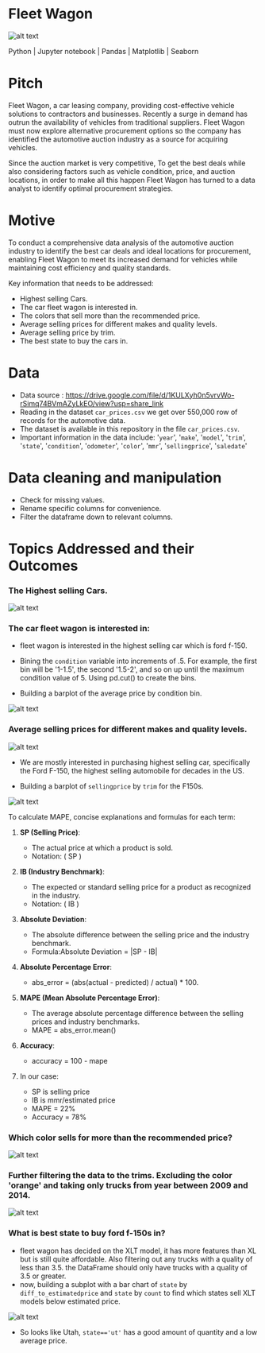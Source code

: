 # Fleet Wagon

![alt text](snaps/fleet_img.png)

Python | Jupyter notebook | Pandas | Matplotlib | Seaborn

# Pitch

Fleet Wagon, a car leasing company, providing cost-effective vehicle solutions to contractors and businesses. Recently a surge in demand has outrun the availability of vehicles from traditional suppliers. Fleet Wagon must now explore alternative procurement options so the company has identified the automotive auction industry as a source for acquiring vehicles.

Since the auction market is very competitive, To get the best deals while also considering factors such as vehicle condition, price, and auction locations, in order to make all this happen Fleet Wagon has turned to a data analyst to identify optimal procurement strategies.

# Motive

To conduct a comprehensive data analysis of the automotive auction industry to identify the best car deals and ideal locations for procurement, enabling Fleet Wagon to meet its increased demand for vehicles while maintaining cost efficiency and quality standards.

Key information that needs to be addressed:

- Highest selling Cars.
- The car fleet wagon is interested in.
- The colors that sell more than the recommended price.
- Average selling prices for different makes and quality levels.
- Average selling price by trim.
- The best state to buy the cars in.


# Data

- Data source : https://drive.google.com/file/d/1KULXyh0n5vrvWo-rSimq74BVmAZyLkEO/view?usp=share_link
- Reading in the dataset `car_prices.csv` we get over 550,000 row of records for the automotive data.
- The dataset is available in this repository in the file `car_prices.csv`.
- Important information in the data include:
'`year`', '`make`', '`model`', '`trim`', '`state`',
       '`condition`', '`odometer`', '`color`', '`mmr`',
       '`sellingprice`', '`saledate`'


# Data cleaning and manipulation

- Check for missing values.
- Rename specific columns for convenience.
- Filter the dataframe down to relevant columns.

# Topics Addressed and their Outcomes

### The Highest selling Cars.

![alt text](snaps/snap_1.png)

### The car fleet wagon is interested in:

   * fleet wagon is interested in the highest selling car which is ford f-150.

   * Bining the `condition` variable into increments of .5. For example, the first bin will be '1-1.5', the second '1.5-2', and so on up until the maximum condition value of 5. Using pd.cut() to create the bins.

   * Building a barplot of the average price by condition bin.

![alt text](snaps/output_1.png)


### Average selling prices for different makes and quality levels.

![alt text](snaps/output_2.png)


   * We are mostly interested in purchasing highest selling car, specifically the Ford F-150, the highest selling automobile for decades in the US.

   * Building a barplot of `sellingprice` by `trim` for the F150s.

![alt text](snaps/output_4.png)


To calculate MAPE, concise explanations and formulas for each term:

1. **SP (Selling Price)**:
   - The actual price at which a product is sold.
   - Notation: \( SP \)

2. **IB (Industry Benchmark)**:
   - The expected or standard selling price for a product as recognized in the industry.
   - Notation: \( IB \)

3. **Absolute Deviation**:
   - The absolute difference between the selling price and the industry benchmark.
   - Formula:Absolute Deviation = |SP - IB|

4. **Absolute Percentage Error**:
   - abs_error = (abs(actual - predicted) / actual) * 100.

5. **MAPE (Mean Absolute Percentage Error)**:
   - The average absolute percentage difference between the selling prices and industry benchmarks.
   -  MAPE = abs_error.mean()

5. **Accuracy**:
   - accuracy = 100 - mape

6. In our case:
   - SP is selling price
   - IB is mmr/estimated price
   - MAPE = 22%
   - Accuracy = 78%

### Which color sells for more than the recommended price?

![alt text](snaps/output_5.png)

###  Further filtering the data to the trims. Excluding the color 'orange' and taking only trucks from year between 2009 and 2014. 

![alt text](snaps/output_6.png)

### What is best state to buy ford f-150s in?

* fleet wagon has decided on the XLT model, it has more features than XL but is still quite affordable. Also filtering out any trucks with a quality of less than 3.5. the DataFrame should only have trucks with a quality of 3.5 or greater.
* now, building a subplot with a bar chart of `state` by `diff_to_estimatedprice` and `state` by `count` to find which states sell XLT models below estimated price.

![alt text](snaps/output_7.png)

* So looks like Utah, `state=='ut'` has a good amount of quantity and a low average price.
